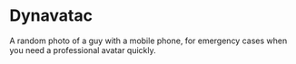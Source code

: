 # Dynavatac
A random photo of a guy with a mobile phone, for emergency cases when you need a professional avatar quickly.
